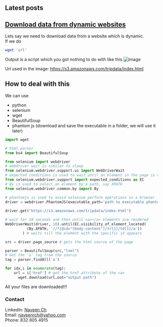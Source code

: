 ## Latest posts
## [Download data from dynamic websites](#downloaddynamic)
Lets say we need to download data from a website which is dynamic.<br>
If we do
```bash
wget 'url'
```
Output is a script which you got nothing to do with like this
![image](https://user-images.githubusercontent.com/30205620/29646283-8a02a390-8850-11e7-8152-317991d6e8b2.png)

Url used in the image: https://s3.amazonaws.com/tripdata/index.html

## How to deal with this
We can use
+ python
+ selenium
+ wget
+ BeautifulSoup
+ phantom js (download and save the executable in a folder, we will use it later)

```python
import wget

# html parser
from bs4 import BeautifulSoup

from selenium import webdriver
# webdriver wait is similar to sleep
from selenium.webdriver.support.ui import WebDriverWait
# expected conditions is used to wait until an element in the page is rendered
from selenium.webdriver.support import expected_conditions as EC
# By is used to select an element by a path, say XPATH
from selenium.webdriver.common.by import By

# phantomjs is used to avoid selenium perform operations in a browser
driver = webdriver.PhantomJS(executable_path='path to executable phantomjs along with phantomjs.exe')
        
driver.get("https://s3.amazonaws.com/tripdata/index.html")

# wait for 10 seconds and then until <a></a> elements are rendered
WebDriverWait(driver, 10).until(EC.visibility_of_element_located(
          (By.XPATH, '//*[@id="tbody-content"]/tr[1]/td[1]/a'))
        ) # waits till the element with the specific id appears

src = driver.page_source # gets the html source of the page

parser = BeautifulSoup(src,"lxml") 
# Get the 'a' tag from the source
tag = parser.findAll('a')

for idx,i in enumerate(tag):
    url = i['href'] # get the href attribute of the <a>
	  wget.download(url,out="output path")
```


All your files are downloaded!!!




### Contact

LinkedIn: <a href="https://www.linkedin.com/in/naveen-c-823226141/" target="_blank">Naveen Ch </a><br>
Email: naveenrch@yahoo.com<br>
Phone: 832 805 4915
